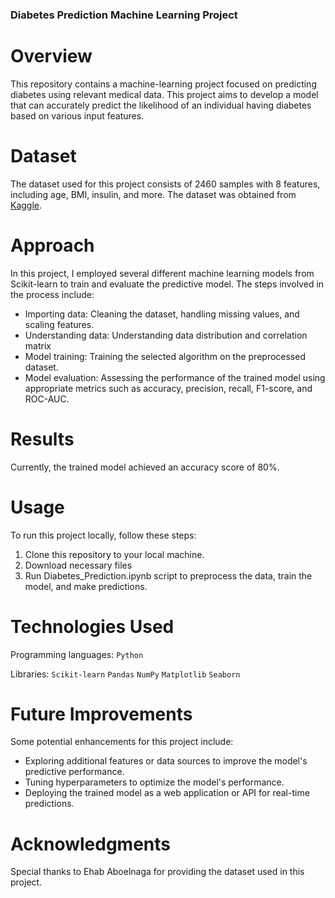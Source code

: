 ### Diabetes Prediction Machine Learning Project

# Overview

This repository contains a machine-learning project focused on predicting diabetes using relevant medical data. This project aims to develop a model that can accurately predict the likelihood of an individual having diabetes based on various input features.

# Dataset

The dataset used for this project consists of 2460 samples with 8 features, including age, BMI, insulin, and more. The dataset was obtained from [Kaggle](https://www.kaggle.com/datasets/ehababoelnaga/diabetes-dataset).

# Approach

In this project, I employed several different machine learning models from Scikit-learn to train and evaluate the predictive model. The steps involved in the process include:

- Importing data: Cleaning the dataset, handling missing values, and scaling features.
- Understanding data: Understanding data distribution and correlation matrix
- Model training: Training the selected algorithm on the preprocessed dataset.
- Model evaluation: Assessing the performance of the trained model using appropriate metrics such as accuracy, precision, recall, F1-score, and ROC-AUC.

# Results

Currently, the trained model achieved an accuracy score of 80%. 

# Usage

To run this project locally, follow these steps:

1. Clone this repository to your local machine.
2. Download necessary files
3. Run Diabetes_Prediction.ipynb script to preprocess the data, train the model, and make predictions.
   
# Technologies Used

Programming languages: `Python`

Libraries: `Scikit-learn` `Pandas` `NumPy` `Matplotlib` `Seaborn`

# Future Improvements

Some potential enhancements for this project include:

- Exploring additional features or data sources to improve the model's predictive performance.
- Tuning hyperparameters to optimize the model's performance.
- Deploying the trained model as a web application or API for real-time predictions.

# Acknowledgments
Special thanks to Ehab Aboelnaga for providing the dataset used in this project.

